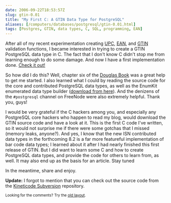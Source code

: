 ```yaml
--- 
date: 2006-09-22T18:53:57Z
slug: gtin-0.01
title: "My First C: A GTIN Data Type for PostgreSQL"
aliases: [/computers/databases/postgresql/gtin-0.01.html]
tags: [Postgres, GTIN, data types, C, SQL, programming, EAN]
---
```


<p>After all of my recent experimentation creating <a href="/computers/databases/postgresql/plpgsql_upc_validation.html" title="Validating UPCs with PL/pgSQL">UPC</a>, <a href="/computers/databases/postgresql/ean_validation.html" title="Corrected PostgreSQL EAN Functions">EAN</a>, and <a href="/computers/programming/perl/stepped_series.html" title="Stepped Series of Numbers in Perl">GTIN</a> validation functions, I became interested in trying to create a GTIN PostgreSQL data type in C. The fact that I don't know C didn't stop me from learning enough to do some damage. And now I have a first implementation done. <a href="http://pgfoundry.org/frs/?group_id=1000229" title="Download the GTIN data type">Check it out!</a></p>

<p>So how did I do this? Well, chapter six of the <a href="https://www.amazon.com/exec/obidos/ASIN/0672327562/justatheory-20" title="&#x201c;PostgreSQL (2nd Edition)&#x201d; by Douglas and Douglas">Douglas Book</a> was a great help to get me started. I also learned what I could by reading the source code for the core and contributed PostgreSQL data types, as well as the EnumKit enumerated data type builder (<a href="http://developer.postgresql.org/~adunstan/" title="Andrew Dunstan at PostgreSQL.org">download from here</a>). And the denizens of the <code>#postgresql</code> channel on FreeNode were also extremely helpful. Thank you, guys!</p>

<p>I would be very grateful if the C hackers among you, and especially any PostgreSQL core hackers who happen to read my blog, would download the GTIN source code and have a look at it. This is the first C code I've written, so it would not surprise me if there were some gotchas that I missed (memory leaks, anyone?). And yes, I know that the new ISN contributed data types in the forthcoming 8.2 is a far more featureful implementation of bar code data types; I learned about it after I had nearly finished this first release of GTIN. But I did want to learn some C and how to create PostgreSQL data types, and provide the code for others to learn from, as well. It may also end up as the basis for an article. Stay tuned</p>

<p>In the meantime, share and enjoy.</p>

<p><strong>Update:</strong> I forgot to mention that you can check out the source code from the <a href="https://svn.kineticode.com/gtin/trunk/" title="The GTIN Subversion trunk"> Kineticode Subversion</a> repository.</p>

<p class="past"><small>Looking for the comments? Try the <a rel="nofollow" href="//past.justatheory.com/computers/databases/postgresql/gtin-0.01.html">old layout</a>.</small></p>


